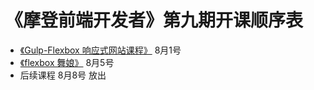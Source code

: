 # 《摩登前端开发者》第九期开课顺序表

- [《Gulp-Flexbox 响应式网站课程》](http://haoqicat.com/gulp-flex-res) 8月1号
- [《flexbox 舞娘》](haoqicat.com/flexbox-dancer) 8月5号
- 后续课程 8月8号 放出